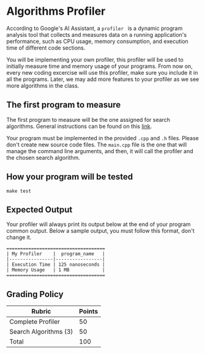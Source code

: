# Algorithms Profiler

According to Google's AI Assistant, a `profiler ` is a dynamic program analysis tool that collects and measures data on a running application's performance, such as CPU usage, memory consumption, and execution time of different code sections.

You will be implementing your own profiler, this profiler will be used to initially measure time and memory usage of your programs. From now on, every new coding excercise will use this profiler, make sure you include it in all the programs. Later, we may add more features to your profiler as we see more algorithms in the class.

## The first program to measure

The first program to measure will be the one assigned for search algorithms. General instructions can be found on this [link](https://talks.obedmr.com/content/data-structures/search/search.html#9).

Your program must be implemented in the provided `.cpp` and `.h` files. Please don't create new source code files. The `main.cpp` file is the one that will manage the command line arguments, and then, it will call the profiler and the chosen search algorithm.

## How your program will be tested

```
make test
```

## Expected Output

Your profiler will always print its output below at the end of your program common output. Below a sample output, you must follow this format, don't change it.

```
====================================
| My Profiler    |  program_name   |
|----------------|-----------------|
| Execution Time | 125 nanoseconds |
| Memory Usage   | 1 MB            |
====================================
```

## Grading Policy
| Rubric                | Points |
|-----------------------|--------|
| Complete Profiler     | 50     |
| Search Algorithms (3) | 50     |
| Total                 | 100    |